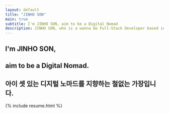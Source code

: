 ```yaml
---
layout: default
title: "JINHO SON"
main: true
subtitle: I'm JINHO SON, aim to be a Digital Nomad
description: JINHO SON, who is a wanna be Full-Stack Developer based in Seoul, South Korea. | 아이 셋 있는 디지털 노마드를 지향하는 철없는 가장입니다.
---
```

<div class="intro-animation">
<section class="explanation">
    <h1 class="intro">
    I'm JINHO SON,
    </h1>
    <h1 class="intro">aim to be a Digital Nomad.
        <!-- <div class="intro-link">
            <a class="transition" href="http://ridicorp.com/" target="_blank">
                RIDI
            </a>
            <div class="underline-mask transition"></div>
            <div class="underline"></div>
        </div> -->
    </h1>
    <h2 class="intro">아이 셋 있는 디지털 노마드를 지향하는 철없는 가장입니다.</h2>
</section>
</div>
{% include resume.html %}
